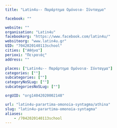 ```yaml
---
title: "Latin4u-- Παράρτημα Ομόνοια- Σύνταγμα"

facebook: ""

website: ""
organisation: "Latin4u"
facebookorg: "https://www.facebook.com/latin4u/"
websiteorg: "www.latin4u.gr"
UID: "7042020140113school"
cities: ["Αθήνα"]
perioxi: "Πειραιάς"
address: ""

places: ["Latin4u-- Παράρτημα Ομόνοια- Σύνταγμα"]
categories: [""]
subcategories: [""]
categoryNoSLug: [""]
subcategoriesNoSLug: [""]

orgUID: "org14042020002148"

url: "latin4u-parartima-omonoia-syntagma/athina"
slug: "latin4u-parartima-omonoia-syntagma"
aliases:
    - /7042020140113school
---
```





